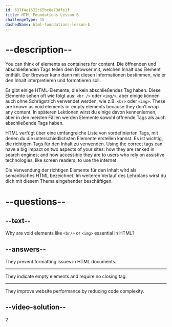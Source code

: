 ```yaml
---
id: 637f4e1672c65bc8e73dfe1f
title: HTML Foundations Lesson B
challengeType: 15
dashedName: html-foundations-lesson-b
---
```


# --description--

You can think of elements as containers for content. Die öffnenden und abschließenden Tags teilen dem Browser mit, welchen Inhalt das Element enthält. Der Browser kann dann mit diesen Informationen bestimmen, wie er den Inhalt interpretieren und formatieren soll.

Es gibt einige HTML-Elemente, die kein abschließendes Tag haben. Diese Elemente sehen oft wie folgt aus: `<br />` oder `<img/>`, aber einige können auch ohne Schrägstrich verwendet werden, wie z.B. `<br>` oder `<img>`. These are known as void elements or empty elements because they don’t wrap any content. In späteren Lektionen wirst du einige davon kennenlernen, aber in den meisten Fällen werden Elemente sowohl öffnende Tags als auch abschließende Tags haben.

HTML verfügt über eine umfangreiche Liste von vordefinierten Tags, mit denen du die unterschiedlichsten Elemente erstellen kannst. Es ist wichtig, die richtigen Tags für den Inhalt zu verwenden. Using the correct tags can have a big impact on two aspects of your sites: how they are ranked in search engines; and how accessible they are to users who rely on assistive technologies, like screen readers, to use the internet.

Die Verwendung der richtigen Elemente für den Inhalt wird als semantisches HTML bezeichnet. Im weiteren Verlauf des Lehrplans wirst du dich mit diesem Thema eingehender beschäftigen.

# --questions--

## --text--

Why are void elements like `<br/>` or `<img>` essential in HTML?

## --answers--

They prevent formatting issues in HTML documents.

---

They indicate empty elements and require no closing tag.

---

They improve website performance by reducing code complexity.


## --video-solution--

2

